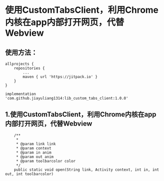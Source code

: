 使用CustomTabsClient，利用Chrome内核在app内部打开网页，代替Webview
=============================================

## 使用方法：
```
allprojects {
    repositories {
        ...
        maven { url 'https://jitpack.io' }
    }
}

implementation 'com.github.jiayuliang1314:lib_custom_tabs_client:1.0.0'
```

## 1.使用CustomTabsClient，利用Chrome内核在app内部打开网页，代替Webview
```
    /**
     *
     * @param link link
     * @param context
     * @param in anim
     * @param out anim
     * @param toolbarcolor color
     */
    public static void open(String link, Activity context, int in, int out, int toolbarcolor)
```
